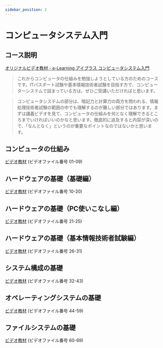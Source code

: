```yaml
---
sidebar_position: 2
---
```


# コンピュータシステム入門

## コース説明

[オリジナルビデオ教材 - e-Learning アイプラス コンピュータシステム入門](https://www.ai-plus.com/it%e3%83%bb%e3%82%b3%e3%83%b3%e3%83%94%e3%83%a5%e3%83%bc%e3%82%bf%e9%96%a2%e9%80%a3%e8%ac%9b%e5%ba%a7/%e3%82%b3%e3%83%b3%e3%83%94%e3%83%a5%e3%83%bc%e3%82%bf%e3%82%b7%e3%82%b9%e3%83%86%e3%83%a0%e5%85%a5%e9%96%80)

> これからコンピュータの仕組みを勉強しようとしている方のためのコースです。ITパスポート試験や基本情報技術者試験を目指す方で、コンピューターシステムで詰まっている方は、ぜひご受講いただければと思います。

> コンピュータシステムの部分は、暗記力と計算力の両方を問われる、情報処理技術者試験の範囲の中でも理解するのが難しい部分ではあります。まずは講義ビデオを見て、コンピュータの仕組みを何となく理解できるところまでいければいいのかなと思います。徹底的に追及すると内容が深いので、「なんとなく」というのが重要なポイントなのではないかと思います。


## コンピュータの仕組み

[ビデオ教材](http://172.16.9.137/share/新入社員研修/教材/コンピュータシステム入門/)
(ビデオファイル番号 01-09)

## ハードウェアの基礎（基礎編）

[ビデオ教材](http://172.16.9.137/share/新入社員研修/教材/コンピュータシステム入門/)
(ビデオファイル番号 10-20)

## ハードウェアの基礎（PC使いこなし編）

[ビデオ教材](http://172.16.9.137/share/新入社員研修/教材/コンピュータシステム入門/)
(ビデオファイル番号 21-25)

## ハードウェアの基礎（基本情報技術者試験編）

[ビデオ教材](http://172.16.9.137/share/新入社員研修/教材/コンピュータシステム入門/)
(ビデオファイル番号 26-31)

## システム構成の基礎

[ビデオ教材](http://172.16.9.137/share/新入社員研修/教材/コンピュータシステム入門/)
(ビデオファイル番号 32-43)

## オペレーティングシステムの基礎

[ビデオ教材](http://172.16.9.137/share/新入社員研修/教材/コンピュータシステム入門/)
(ビデオファイル番号 44-59)

## ファイルシステムの基礎

[ビデオ教材](http://172.16.9.137/share/新入社員研修/教材/コンピュータシステム入門/)
(ビデオファイル番号 60-69)
